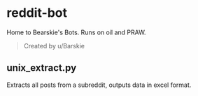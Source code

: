 # reddit-bot
Home to Bearskie's Bots. Runs on oil and PRAW.
>Created by u/Barskie

## unix_extract.py
Extracts all posts from a subreddit, outputs data in excel format.
